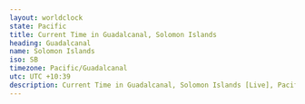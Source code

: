 ```yaml
---
layout: worldclock
state: Pacific
title: Current Time in Guadalcanal, Solomon Islands
heading: Guadalcanal
name: Solomon Islands
iso: SB
timezone: Pacific/Guadalcanal
utc: UTC +10:39
description: Current Time in Guadalcanal, Solomon Islands [Live], Pacific. Live update now time in Guadalcanal, timezone Pacific/Guadalcanal, UTC +10:39, Country ISO code & Current Local Time.
---
```


